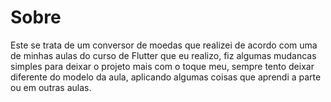 # Sobre

Este se trata de um conversor de moedas que realizei de acordo com uma de minhas aulas do curso de Flutter que eu realizo, fiz algumas mudancas simples para deixar o projeto mais com o toque meu, sempre tento deixar diferente do modelo da aula, aplicando algumas coisas que aprendi a parte ou em outras aulas.
 
